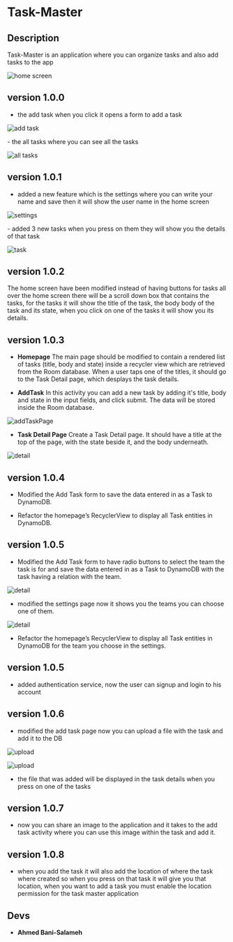 # Task-Master

## Description 

Task-Master is an application where you can organize tasks and also add tasks to the app 
<div style="width: 40%; margin-right: 3%;">

![home screen](screenshots/homeScreen.png)  
</div>

## version 1.0.0

- the add task when you click it opens a form to add a task 

<div style="width: 40%; margin-right: 3%;"> 

![add task](screenshots/addTask.png)  
</div>
- the all tasks where you can see all the tasks  

<div style="width: 40%; margin-right: 3%;">

![all tasks](screenshots/allTasks.png)  
</div>

## version 1.0.1

- added a new feature which is the settings where you can write your name and save then it will show the user name in the home screen  

<div style="width: 40%; margin-right: 3%;">

![settings](screenshots/settings.png)  
</div>
- added 3 new tasks when you press on them they will show you the details of that task  
<div style="width: 40%; margin-right: 3%;">

![task](screenshots/task.png)  
</div>

## version 1.0.2  

The home screen have been modified instead of having buttons for tasks all over the home screen there will be a scroll down box that contains the tasks, for the tasks it will show the title of the task, the body body of the task and its state, when you click on one of the tasks it will show you its details. 

## version 1.0.3

+ **Homepage**
The main page should be modified to contain a rendered list of tasks (title, body and state) inside a recycler view which are retrieved from the Room database. When a user taps one of the titles, it should go to the Task Detail page, which desplays the task details.

+ **AddTask**
In this activity you can add a new task by adding it's title, body and state in the input fields, and click submit. The data will be stored inside the Room database. 

<div style="width: 40%; margin-right: 3%;">

![addTaskPage](screenShots/addTaskPage.png)
</div>

+ **Task Detail Page**
Create a Task Detail page. It should have a title at the top of the page, with the state beside it, and the body underneath.  

<div style="width: 40%; margin-right: 3%;">

![detail](screenShots/taskDetail.png)
</div>

## version 1.0.4

+ Modified the Add Task form to save the data entered in as a Task to DynamoDB.

+ Refactor the homepage’s RecyclerView to display all Task entities in DynamoDB.

## version 1.0.5

+ Modified the Add Task form to have radio buttons to select the team the task is for and save the data entered in as a Task to DynamoDB with the task having a relation with the team.

<div style="width: 40%; margin-right: 3%;">

![detail](screenShots/addTeam.png)

</div>

+ modified the settings page now it shows you the teams you can choose one of them.

<div style="width: 40%; margin-right: 3%;">

![detail](screenShots/settingTeam.png)
</div>

+ Refactor the homepage’s RecyclerView to display all Task entities in DynamoDB for the team you choose in the settings.

## version 1.0.5

+ added authentication service, now the user can signup and login to his account 

## version 1.0.6

+ modified the add task page now you can upload a file with the task and add it to the DB 

<div style="width: 40%; margin-right: 3%;">

![upload](screenShots/addImage.png)
</div>

<div style="width: 40%; margin-right: 3%;">

![upload](screenShots/upload.png)
</div>

+ the file that was added will be displayed in the task details when you press on one of the tasks

## version 1.0.7

+ now you can share an image to the application and it takes to the add task activity where you can use this image within the task and add it.

## version 1.0.8  

+ when you add the task it will also add the location of where the task where created so when you press on that task it will give you that location, when you want to add a task you must enable the location permission for the task master application 

## Devs 

- **Ahmed Bani-Salameh**